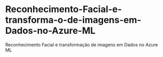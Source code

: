 # Reconhecimento-Facial-e-transforma-o-de-imagens-em-Dados-no-Azure-ML
Reconhecimento Facial e transformação de imagens em Dados no Azure ML
